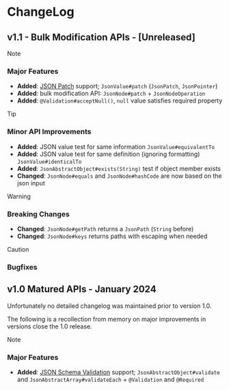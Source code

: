 # ChangeLog

## v1.1 - Bulk Modification APIs - [Unreleased]

> [!Note]
> ### Major Features 
> * **Added**: [JSON Patch](https://jsonpatch.com/) support; `JsonValue#patch` (`JsonPatch`, `JsonPointer`) 
> * **Added**: bulk modification API: `JsonNode#patch` + `JsonNodeOperation`
> * **Added**: `@Validation#acceptNull()`, `null` value satisfies required property

> [!Tip]
> ### Minor API Improvements
> * **Added**: JSON value test for same information `JsonValue#equivalentTo`
> * **Added**: JSON value test for same definition (ignoring formatting) `JsonValue#identicalTo`
> * **Added**: `JsonAbstractObject#exists(String)` test if object member exists
> * **Changed**: `JsonNode#equals` and `JsonNode#hashCode` are now based on the json input


> [!Warning]
> ### Breaking Changes 
> * **Changed**: `JsonNode#getPath` returns a `JsonPath` (`String` before)
> * **Changed**: `JsonNode#keys` returns paths with escaping when needed

> [!Caution]
> ### Bugfixes


## v1.0 Matured APIs - January 2024
Unfortunately no detailed changelog was maintained prior to version 1.0.
  
The following is a recollection from memory on major improvements in versions
close the 1.0 release.

> [!Note]
> ### Major Features
> * **Added**: [JSON Schema Validation](https://json-schema.org/) support; 
>   `JsonAbstractObject#validate` and `JsonAbstractArray#validateEach` + 
>   `@Validation` and `@Required`
> 